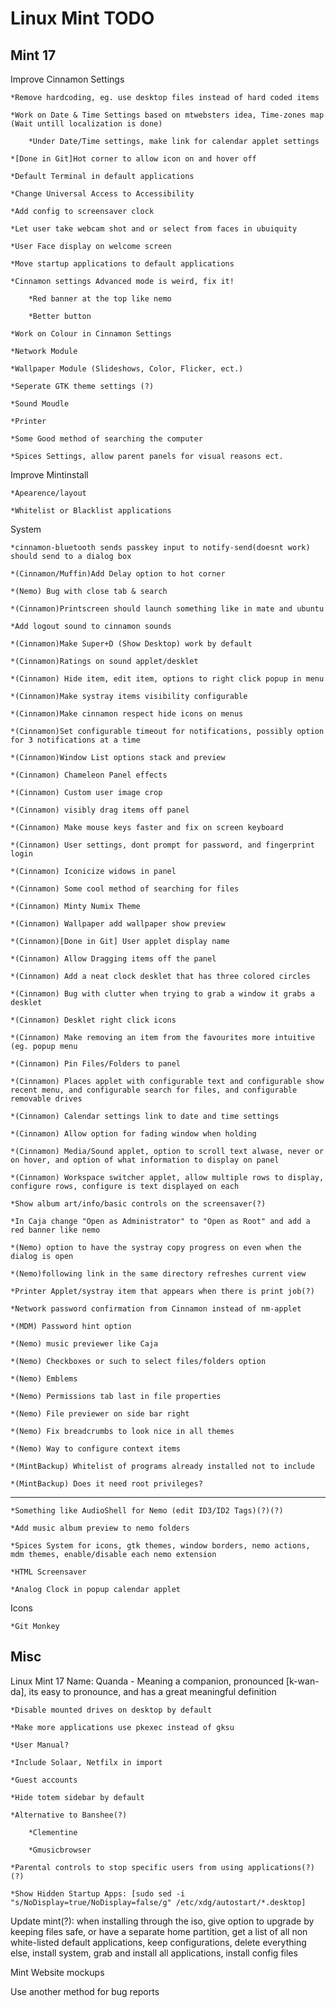 Linux Mint TODO
===============

Mint 17
-----------

Improve Cinnamon Settings
	
	*Remove hardcoding, eg. use desktop files instead of hard coded items

	*Work on Date & Time Settings based on mtwebsters idea, Time-zones map (Wait untill localization is done)
		
		*Under Date/Time settings, make link for calendar applet settings

	*[Done in Git]Hot corner to allow icon on and hover off

	*Default Terminal in default applications

	*Change Universal Access to Accessibility

	*Add config to screensaver clock 

	*Let user take webcam shot and or select from faces in ubuiquity

	*User Face display on welcome screen
	
	*Move startup applications to default applications
	
	*Cinnamon settings Advanced mode is weird, fix it!
	
		*Red banner at the top like nemo
	
		*Better button       
	
	*Work on Colour in Cinnamon Settings

	*Network Module
	
	*Wallpaper Module (Slideshows, Color, Flicker, ect.)

	*Seperate GTK theme settings (?)

	*Sound Moudle

	*Printer

	*Some Good method of searching the computer

	*Spices Settings, allow parent panels for visual reasons ect.

Improve Mintinstall
	
	*Apearence/layout

	*Whitelist or Blacklist applications

System

	*cinnamon-bluetooth sends passkey input to notify-send(doesnt work) should send to a dialog box

	*(Cinnamon/Muffin)Add Delay option to hot corner	

	*(Nemo) Bug with close tab & search	

	*(Cinnamon)Printscreen should launch something like in mate and ubuntu

	*Add logout sound to cinnamon sounds

	*(Cinnamon)Make Super+D (Show Desktop) work by default

	*(Cinnamon)Ratings on sound applet/desklet

	*(Cinnamon) Hide item, edit item, options to right click popup in menu

	*(Cinnamon)Make systray items visibility configurable
	
	*(Cinnamon)Make cinnamon respect hide icons on menus

	*(Cinnamon)Set configurable timeout for notifications, possibly option for 3 notifications at a time

	*(Cinnamon)Window List options stack and preview

	*(Cinnamon) Chameleon Panel effects

	*(Cinnamon) Custom user image crop

	*(Cinnamon) visibly drag items off panel

	*(Cinnamon) Make mouse keys faster and fix on screen keyboard

	*(Cinnamon) User settings, dont prompt for password, and fingerprint login

	*(Cinnamon) Iconicize widows in panel

	*(Cinnamon) Some cool method of searching for files

	*(Cinnamon) Minty Numix Theme

	*(Cinnamon) Wallpaper add wallpaper show preview

	*(Cinnamon)[Done in Git] User applet display name

	*(Cinnamon) Allow Dragging items off the panel

	*(Cinnamon) Add a neat clock desklet that has three colored circles 

	*(Cinnamon) Bug with clutter when trying to grab a window it grabs a desklet

	*(Cinnamon) Desklet right click icons

	*(Cinnamon) Make removing an item from the favourites more intuitive (eg. popup menu

	*(Cinnamon) Pin Files/Folders to panel

	*(Cinnamon) Places applet with configurable text and configurable show recent menu, and configurable search for files, and configurable removable drives

	*(Cinnamon) Calendar settings link to date and time settings

	*(Cinnamon) Allow option for fading window when holding

	*(Cinnamon) Media/Sound applet, option to scroll text alwase, never or on hover, and option of what information to display on panel

	*(Cinnamon) Workspace switcher applet, allow multiple rows to display, configure rows, configure is text displayed on each

	*Show album art/info/basic controls on the screensaver(?)

	*In Caja change "Open as Administrator" to "Open as Root" and add a red banner like nemo

	*(Nemo) option to have the systray copy progress on even when the dialog is open

	*(Nemo)following link in the same directory refreshes current view

	*Printer Applet/systray item that appears when there is print job(?)

	*Network password confirmation from Cinnamon instead of nm-applet

	*(MDM) Password hint option

	*(Nemo) music previewer like Caja 

	*(Nemo) Checkboxes or such to select files/folders option

	*(Nemo) Emblems

	*(Nemo) Permissions tab last in file properties

	*(Nemo) File previewer on side bar right

	*(Nemo) Fix breadcrumbs to look nice in all themes

	*(Nemo) Way to configure context items

	*(MintBackup) Whitelist of programs already installed not to include

	*(MintBackup) Does it need root privileges?
-------------------------------------------------------------------------------------------             

	*Something like AudioShell for Nemo (edit ID3/ID2 Tags)(?)(?)
	
	*Add music album preview to nemo folders

	*Spices System for icons, gtk themes, window borders, nemo actions, mdm themes, enable/disable each nemo extension

	*HTML Screensaver

	*Analog Clock in popup calendar applet


Icons

	*Git Monkey

Misc
------------------

Linux Mint 17 Name: Quanda - Meaning a companion, pronounced [k-wan-da], its easy to pronounce, and has a great meaningful definition

	*Disable mounted drives on desktop by default

	*Make more applications use pkexec instead of gksu
	
	*User Manual?

	*Include Solaar, Netfilx in import
	
	*Guest accounts	
	
	*Hide totem sidebar by default

	*Alternative to Banshee(?)

		*Clementine
		
		*Gmusicbrowser

	*Parental controls to stop specific users from using applications(?)(?)

	*Show Hidden Startup Apps: [sudo sed -i "s/NoDisplay=true/NoDisplay=false/g" /etc/xdg/autostart/*.desktop]

Update mint(?): when installing through the iso, give option to upgrade by keeping files safe, or have a separate home partition, get a list of all non white-listed default applications, keep configurations, delete everything else, install system, grab and install all applications, install config files

Mint Website mockups

Use another method for bug reports





